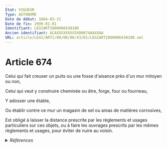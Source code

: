 ```yaml
---
État: VIGUEUR
Type: AUTONOME
Date de début: 1804-03-21
Date de fin: 2999-01-01
Identifiant: LEGIARTI000006430180
Ancien identifiant: ACAXXXXXXXX5X00674AAXXAA
URL: article/LEGI/ARTI/00/00/06/43/01/LEGIARTI000006430180.xml
---
```


<h1>Article 674</h1>

Celui qui fait creuser un puits ou une fosse d'aisance près d'un mur mitoyen ou
non,<br />

Celui qui veut y construire cheminée ou âtre, forge, four ou fourneau,<br />

Y adosser une étable,<br />

Ou établir contre ce mur un magasin de sel ou amas de matières corrosives,<br />

Est obligé à laisser la distance prescrite par les règlements et usages
particuliers sur ces objets, ou à faire les ouvrages prescrits par les mêmes
règlements et usages, pour éviter de nuire au voisin.


<details>
  <summary><em>Références</em></summary>

  <h2>Articles faisant référence à l'article</h2>
  
  <ul>
    <li>
      <a href="https://legal.tricoteuses.fr//redirection/LEGIARTI000039026332?vers=git&vers=legifrance">Décret n° 2019-914 du 30 août 2019 modifiant le code de l'organisation judiciaire et portant diverses adaptations pour l'application de l'article 95 de la loi n° 2019-222 du 23 mars 2019 de programmation 2018-2022 et de réforme pour la justice - article ENTIEREMENT_MODIF</a> CITATION source
    </li>
    <li>
      <a href="https://legal.tricoteuses.fr//redirection/LEGIARTI000006519921?vers=git&vers=legifrance">Code de l'organisation judiciaire - article R*321-9 AUTONOME MODIFIE, en vigueur du 1981-05-14 au 1994-02-01</a> CITATION source
    </li>
    <li>
      <a href="https://legal.tricoteuses.fr//redirection/LEGIARTI000006519922?vers=git&vers=legifrance">Code de l'organisation judiciaire - article R*321-9 AUTONOME MODIFIE, en vigueur du 1994-02-01 au 2003-09-15</a> CITATION source
    </li>
    <li>
      <a href="https://legal.tricoteuses.fr//redirection/LEGIARTI000006519923?vers=git&vers=legifrance">Code de l'organisation judiciaire - article R*321-9 AUTONOME MODIFIE, en vigueur du 2003-09-15 au 2005-05-14</a> CITATION source
    </li>
    <li>
      <a href="https://legal.tricoteuses.fr//redirection/LEGIARTI000006519924?vers=git&vers=legifrance">Code de l'organisation judiciaire - article R*321-9 AUTONOME MODIFIE, en vigueur du 2005-05-14 au 2006-05-05</a> CITATION source
    </li>
    <li>
      <a href="https://legal.tricoteuses.fr//redirection/LEGIARTI000006519925?vers=git&vers=legifrance">Code de l'organisation judiciaire - article R*321-9 AUTONOME ABROGE, en vigueur du 2006-05-05 au 2008-06-05</a> CITATION source
    </li>
    <li>
      <a href="https://legal.tricoteuses.fr//redirection/LEGIARTI000034565533?vers=git&vers=legifrance">Code de l'organisation judiciaire - article R221-16 AUTONOME ABROGE, en vigueur du 2017-07-01 au 2020-01-01</a> CITATION source
    </li>
    <li>
      <a href="https://legal.tricoteuses.fr//redirection/LEGIARTI000006497884?vers=git&vers=legifrance">Décret du 21 novembre 1933 relatif à la réorganisation judiciaire et les règles de procédure en Océanie. - article 11 AUTONOME ABROGE, en vigueur du 1933-11-29 au 1993-07-28</a> CITATION source
    </li>
    <li>
      <a href="https://legal.tricoteuses.fr//redirection/LEGIARTI000006497522?vers=git&vers=legifrance">Décret du 7 avril 1928 relatif à l'organisation de l'administration de la justice en Nouvelle-Calédonie et dépendances. - article 15 AUTONOME ABROGE, en vigueur du 1928-04-21 au 2005-10-21</a> CITATION source
    </li>
    <li>
      <a href="https://legal.tricoteuses.fr//redirection/LEGIARTI000039010932?vers=git&vers=legifrance">Décret n° 2019-912 du 30 août 2019 modifiant le code de l'organisation judiciaire et pris en application des articles 95 et 103 de la loi n° 2019-222 du 23 mars 2019 de programmation 2018-2022 et de réforme pour la justice - article 2 ENTIEREMENT_MODIF</a> CITATION source
    </li>
    <li>
      <a href="https://legal.tricoteuses.fr//redirection/LEGIARTI000048450281?vers=git&vers=legifrance">Décret n° 2023-1071 du 20 novembre 2023 portant modification du tableau IV-II annexé au code de l'organisation judiciaire - article ENTIEREMENT_MODIF</a> CITATION source
    </li>
  </ul>
  
  <h2>Références faites par l'article</h2>
  
  <ul>
    <li>
      1933-11-21 CITATION cible <a href="https://legal.tricoteuses.fr//redirection/LEGIARTI000006497884?vers=git&vers=legifrance">Décret du 21 novembre 1933 relatif à la réorganisation judiciaire et les règles de procédure en Océanie. - article 11 AUTONOME ABROGE, en vigueur du 1933-11-29 au 1993-07-28</a>
    </li>
    <li>
      2019-08-30 CITATION cible <a href="https://legal.tricoteuses.fr//redirection/LEGIARTI000039010932?vers=git&vers=legifrance">Décret n° 2019-912 du 30 août 2019 modifiant le code de l'organisation judiciaire et pris en application des articles 95 et 103 de la loi n° 2019-222 du 23 mars 2019 de programmation 2018-2022 et de réforme pour la justice - article 2 ENTIEREMENT_MODIF</a>
    </li>
    <li>
      2019-08-30 CITATION cible <a href="https://legal.tricoteuses.fr//redirection/LEGIARTI000039026332?vers=git&vers=legifrance">Décret n° 2019-914 du 30 août 2019 modifiant le code de l'organisation judiciaire et portant diverses adaptations pour l'application de l'article 95 de la loi n° 2019-222 du 23 mars 2019 de programmation 2018-2022 et de réforme pour la justice - article ENTIEREMENT_MODIF</a>
    </li>
    <li>
      2023-11-20 CITATION cible <a href="https://legal.tricoteuses.fr//redirection/LEGIARTI000048450281?vers=git&vers=legifrance">Décret n° 2023-1071 du 20 novembre 2023 portant modification du tableau IV-II annexé au code de l'organisation judiciaire - article ENTIEREMENT_MODIF</a>
    </li>
    <li>
      2999-01-01 CITATION cible <a href="https://legal.tricoteuses.fr//redirection/LEGIARTI000006519925?vers=git&vers=legifrance">Code de l'organisation judiciaire - article R*321-9 AUTONOME ABROGE, en vigueur du 2006-05-05 au 2008-06-05</a>
    </li>
    <li>
      2999-01-01 CITATION cible <a href="https://legal.tricoteuses.fr//redirection/LEGIARTI000034565533?vers=git&vers=legifrance">Code de l'organisation judiciaire - article R221-16 AUTONOME ABROGE, en vigueur du 2017-07-01 au 2020-01-01</a>
    </li>
    <li>
      1928-04-07 CITATION cible <a href="https://legal.tricoteuses.fr//redirection/LEGIARTI000006497522?vers=git&vers=legifrance">Décret du 7 avril 1928 relatif à l'organisation de l'administration de la justice en Nouvelle-Calédonie et dépendances. - article 15 AUTONOME ABROGE, en vigueur du 1928-04-21 au 2005-10-21</a>
    </li>
    <li>
      CODIFICATION source Loi 1804-01-31
    </li>
    <li>
      CREATION source Loi 1804-01-31 promulguée le 10 février 1804
    </li>
  </ul>
</details>
